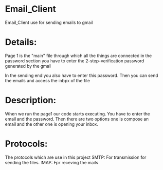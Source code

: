 # Email_Client
Email_Client use for sending emails to gmail


# Details:
Page 1 is the "main" file through which all the things are connected 
in the password section you have to enter the 2-step-verification password generated by the gmail

In the sending end you also have to enter this password. Then you can send the emails and access the inbpx of the file 

# Description:
When we run the page1 our code starts executing.
You have to enter the email and the password. Then there are two options one is compose an email and the other one is opening your inbox.

# Protocols:
The protocols which are use in this project
SMTP: For transmission for sending the files.
IMAP: Fpr receving the mails
